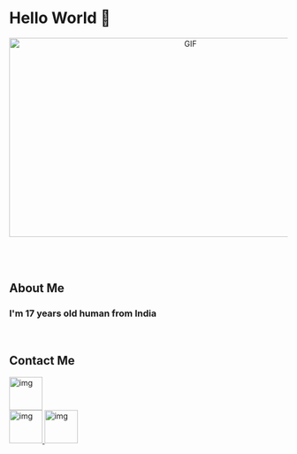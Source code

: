 # Hello World 👋
<div align="center">
<img width="640" height="360" alt="GIF" src="images/deku.gif">
</div>

</br>
</br>
</br>

## About Me
### I'm 17 years old human from India

</br>

## Contact Me
<p>
  <a href="mailto:ashuyadav4250@gmail.com">
    <img width="60" hight="100" src="https://logodownload.org/wp-content/uploads/2018/03/gmail-logo-16.png" alt="img">
  </a></br>
  <a href="https://twitter.com/AshuYadav4250">
    <img width="60" hight="80" src="https://www.freepnglogos.com/uploads/twitter-logo-png/twitter-logo-vector-png-clipart-1.png" alt="img">
  </a>
   <a href="https://discordapp.com/users/884024529914069003">
    <img width="60" hight="80" src="https://www.freepnglogos.com/uploads/discord-logo-png/discord-logo-logodownload-download-logotipos-1.png" alt="img">
</p>
